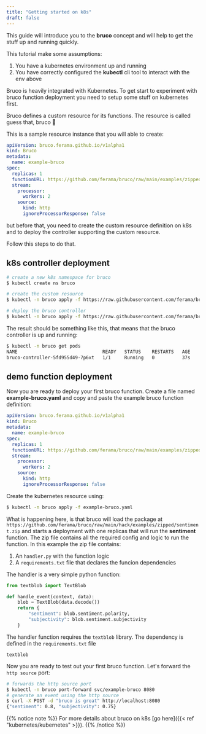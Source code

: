 ```yaml
---
title: "Getting started on k8s"
draft: false
---
```


This guide will introduce you to the **bruco** concept and will help to get the stuff up and running quickly.

This tutorial make some assumptions:

1. You have a kubernetes environment up and running
2. You have correctly configured the **kubectl** cli tool to interact with the env above

Bruco is heavily integrated with Kubernetes. To get start to experiment with bruco function deployment you need to setup some stuff on kubernetes first.

Bruco defines a custom resource for its functions. The resource is called guess that, bruco 🙂

This is a sample resource instance that you will able to create:
```yaml
apiVersion: bruco.ferama.github.io/v1alpha1
kind: Bruco
metadata:
  name: example-bruco
spec:
  replicas: 1
  functionURL: https://github.com/ferama/bruco/raw/main/examples/zipped/sentiment.zip
  stream:
    processor:
      workers: 2
    source:
      kind: http
      ignoreProcessorResponse: false
```

but before that, you need to create the custom resource definition on k8s and to deploy the controller supporting the custom resource.

Follow this steps to do that.

## k8s controller deployment
```sh
# create a new k8s namespace for bruco
$ kubectl create ns bruco

# create the custom resource
$ kubectl -n bruco apply -f https://raw.githubusercontent.com/ferama/bruco/main/hack/k8s/resources/crd-bruco.yaml

# deploy the bruco controller
$ kubectl -n bruco apply -f https://raw.githubusercontent.com/ferama/bruco/main/hack/k8s/resources/controller.yaml
```

The result should be something like this, that means that the bruco controller is up and running:

```sh
$ kubectl -n bruco get pods
NAME                               READY   STATUS    RESTARTS   AGE
bruco-controller-5fd955d49-7p6xt   1/1     Running   0          37s
```

## demo function deployment
Now you are ready to deploy your first bruco function. Create a file named **example-bruco.yaml** and copy and paste the example bruco function definition:
```yaml
apiVersion: bruco.ferama.github.io/v1alpha1
kind: Bruco
metadata:
  name: example-bruco
spec:
  replicas: 1
  functionURL: https://github.com/ferama/bruco/raw/main/examples/zipped/sentiment.zip
  stream:
    processor:
      workers: 2
    source:
      kind: http
      ignoreProcessorResponse: false
```

Create the kubernetes resource using:
```sh
$ kubectl -n bruco apply -f example-bruco.yaml
```

What is happening here, is that bruco will load the package at `https://github.com/ferama/bruco/raw/main/hack/examples/zipped/sentiment.zip` and starts a deployment with one replicas that will run the **sentiment** function. The zip file contains all the required config and logic to run the function. In this example the zip file contains:

1. An `handler.py` with the function logic
2. A `requirements.txt` file that declares the funcion dependencies

The handler is a very simple python function:
```python
from textblob import TextBlob

def handle_event(context, data):
    blob = TextBlob(data.decode())
    return {
        "sentiment": blob.sentiment.polarity,
        "subjectivity": blob.sentiment.subjectivity
    }
```
The handler function requires the `textblob` library. The dependency is defined in the `requirements.txt` file
```
textblob
```

Now you are ready to test out your first bruco function. Let's forward the `http source` port:

```sh
# forwards the http source port
$ kubectl -n bruco port-forward svc/example-bruco 8080
# generate an event using the http source
$ curl -X POST -d "bruco is great" http://localhost:8080
{"sentiment": 0.8, "subjectivity": 0.75}
```

{{% notice note %}}
For more details about bruco on k8s [go here]({{< ref "kubernetes/kubernetes" >}}).
{{% /notice %}}